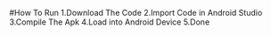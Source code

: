 #How To Run 
1.Download The Code
2.Import Code in Android Studio
3.Compile The Apk
4.Load into Android Device
5.Done
